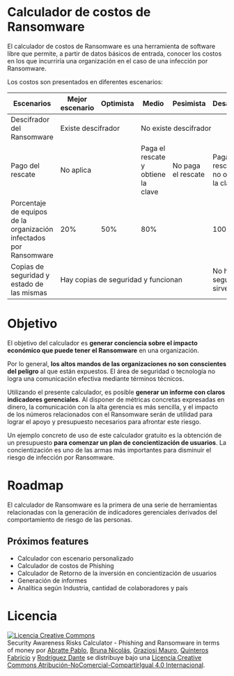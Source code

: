 # Calculador de costos de Ransomware

El calculador de costos de Ransomware es una herramienta de software libre que permite, a partir de datos básicos de entrada, conocer los costos en los que incurriría una organización en el caso de una infección por Ransomware.

Los costos son presentados en diferentes escenarios:

<table>
  <thead>
      <tr>
          <th>Escenarios</th>
          <th>Mejor escenario</th>
          <th>Optimista</th>
          <th>Medio</th>
          <th>Pesimista</th>
          <th>Desastroso</th>
          <th>Tacaño</th>
      </tr>
  </thead>
  <tbody>
      <tr>
          <td>Descifrador del Ransomware</td>
          <td colspan="2">Existe descifrador</td>
          <td colspan="4">No existe descifrador</td>
      </tr>
      <tr>
          <td>Pago del rescate</td>
          <td colspan="2">No aplica</td>
          <td>Paga el rescate y obtiene la clave</td>
          <td>No paga el rescate</td>
          <td>Paga el rescate y no obtiene la clave</td>
          <td>No paga el rescate</td>
      </tr>
      <tr>
          <td>Porcentaje de equipos de la organización infectados por Ransomware</td>
          <td>20%</td>
          <td>50%</td>
          <td colspan="2">80%</td>
          <td colspan="2">100%</td>
      </tr>
      <tr>
          <td>Copias de seguridad y estado de las mismas </td>
          <td colspan="4">Hay copias de seguridad y funcionan</td>
          <td colspan="2">No hay copias de seguridad o no sirven</td>
      </tr>
  </tbody>
  </table>

# Objetivo

El objetivo del calculador es **generar conciencia sobre el impacto económico que puede tener el Ransomware** en una organización. 

Por lo general, **los altos mandos de las organizaciones no son conscientes del peligro** al que están expuestos. El área de seguridad o tecnología no logra una comunicación efectiva mediante términos técnicos.

Utilizando el presente calculador, es posible **generar un informe con claros indicadores gerenciales**. Al disponer de métricas concretas expresadas en dinero, la comunicación con la alta gerencia es más sencilla, y el impacto de los números relacionados con el Ransomware serán de utilidad para lograr el apoyo y presupuesto necesarios para afrontar este riesgo.

Un ejemplo concreto de uso de este calculador gratuito es la obtención de un presupuesto **para comenzar un plan de concientización de usuarios**. La concientización es uno de las armas más importantes para disminuir el riesgo de infección por Ransomware.

# Roadmap

El calculador de Ransomware es la primera de una serie de herramientas relacionadas con la generación de indicadores gerenciales derivados del comportamiento de riesgo de las personas.

## Próximos features

- Calculador con escenario personalizado
- Calculador de costos de Phishing
- Calculador de Retorno de la inversión en concientización de usuarios
- Generación de informes
- Analítica según Industria, cantidad de colaboradores y país

# Licencia

<a rel="license" href="http://creativecommons.org/licenses/by-nc-sa/4.0/"><img alt="Licencia Creative Commons" style="border-width:0" src="https://i.creativecommons.org/l/by-nc-sa/4.0/88x31.png" /></a><br /><span xmlns:dct="http://purl.org/dc/terms/" property="dct:title">Security Awareness Risks Calculator - Phishing and Ransomware in terms of money</span> por <span xmlns:cc="http://creativecommons.org/ns#" property="cc:attributionName">
<a href="https://www.linkedin.com/in/pabratte/"> Abratte Pablo</a>, 
<a href="https://www.linkedin.com/in/nicolasbruna/"> Bruna Nicolás</a>, 
<a href="https://www.linkedin.com/in/mgraziosi/"> Graziosi Mauro</a>, 
<a href="https://www.linkedin.com/in/fabricio-quinteros-01b773172/"> Quinteros Fabricio</a> y 
<a href="http://linkedin.com/in/dante-rodriguez-45381b1a7"> Rodríguez Dante</a></span> se distribuye bajo una <a rel="license" href="http://creativecommons.org/licenses/by-nc-sa/4.0/">Licencia Creative Commons Atribución-NoComercial-CompartirIgual 4.0 Internacional</a>.
